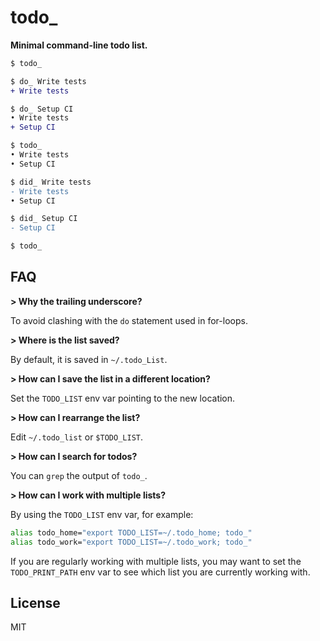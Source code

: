 # todo_

**Minimal command-line todo list.**

```diff
$ todo_

$ do_ Write tests
+ Write tests

$ do_ Setup CI
• Write tests
+ Setup CI

$ todo_
• Write tests
• Setup CI

$ did_ Write tests
- Write tests
• Setup CI

$ did_ Setup CI
- Setup CI

$ todo_
```

## FAQ

**> Why the trailing underscore?**

To avoid clashing with the `do` statement used in for-loops.

**> Where is the list saved?**

By default, it is saved in `~/.todo_List`.

**> How can I save the list in a different location?**

Set the `TODO_LIST` env var pointing to the new location.

**> How can I rearrange the list?**

Edit `~/.todo_list` or `$TODO_LIST`.

**> How can I search for todos?**

You can `grep` the output of `todo_`.

**> How can I work with multiple lists?**

By using the `TODO_LIST` env var, for example:

```sh
alias todo_home="export TODO_LIST=~/.todo_home; todo_"
alias todo_work="export TODO_LIST=~/.todo_work; todo_"
```

If you are regularly working with multiple lists, you may want to set the `TODO_PRINT_PATH` env var to see which list you are currently working with.

## License

MIT
